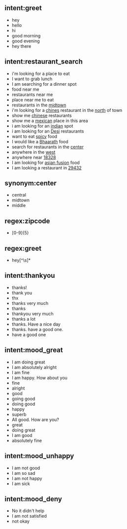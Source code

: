 ## intent:greet
- hey
- hello
- hi
- good morning
- good evening
- hey there

## intent:restaurant_search
- i'm looking for a place to eat
- I want to grab lunch
- I am searching for a dinner spot
- food near me
- restaurants near me
- place near me to eat
- restaurants in the [midtown](cuisine)
- i'm looking for a [chines](cuisine:chinese) restaurant in the [north](location) of town
- show me [chinese](cuisine) restaurants
- show me a [mexican](cuisine) place in this area
- i am looking for an [indian](cuisine) spot
- i am looking for an [Desi](cuisine:indian) restaurants
- want to eat [spicy](cuisine:indian) food
- I would like a [Bhaarath](cuisine:indian) food
- search for restaurants in the [center](location)
- anywhere in the [west](location)
- anywhere near [18328](location)
- I am looking for [asian fusion](cuisine) food
- I am looking a restaurant in [29432](location)

## synonym:center
- central
- midtown
- middle

## regex:zipcode
- [0-9]{5}

## regex:greet
- hey[^\s]*

## intent:thankyou
- thanks!
- thank you
- thx
- thanks very much
- thanks
- thankyou very much
- thanks a lot
- thanks. Have a nice day
- thanks. have a good one.
- have a good one

## intent:mood_great
- I am doing great
- I am absolutely alright
- I am fine
- I am happy. How about you
- fine
- alright
- good
- going good
- doing good
- happy
- superb
- All good. How are you?
- great
- doing great
- I am good
- absolutely fine

## intent:mood_unhappy
- I am not good
- I am so sad
- I am not happy
- I am sick

## intent:mood_deny
- No it didn't help
- I am not satisfied
- not okay

